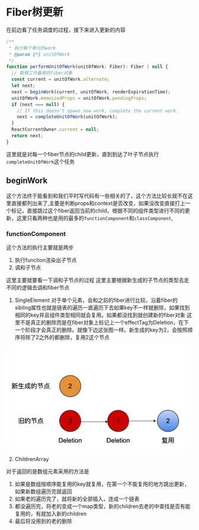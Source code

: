 # Fiber树更新

在前边看了任务调度的过程，接下来进入更新的内容

```js
/**
 * 执行每个单元的work
 * @param {*} unitOfWork
 */
function performUnitOfWork(unitOfWork: Fiber): Fiber | null {
  // 取得工作备用的fiber对象
  const current = unitOfWork.alternate;
  let next;
  next = beginWork(current, unitOfWork, renderExpirationTime);
  unitOfWork.memoizedProps = unitOfWork.pendingProps;
  if (next === null) {
    // If this doesn't spawn new work, complete the current work.
    next = completeUnitOfWork(unitOfWork);
  }
  ReactCurrentOwner.current = null;
  return next;
}
```

这里就是对每一个fiber节点的child更新，直到到达了叶子节点执行`completeUnitOfWork`这个任务

## beginWork

这个方法终于能看到和我们平时写代码有一些相关的了，这个方法比较长就不在这里直接都列出来了,主要是判断props和context是否改变，如果没改变直接打上一个标记，直接跳过这个fiber返回当前的child，根据不同的组件类型进行不同的更新，这里只看两种也是用的最多的`functionComponent`和`classComponent`,

### functionComponent

这个方法的执行主要就是两步

1. 执行function渲染出子节点
2. 调和子节点

这里主要就要看一下调和子节点的过程
这里主要根据新生成的子节点的类型去走不同的逻辑去调和fiber节点

1. SingleElement
对于单个元素，会和之前的fiber进行比较，沿着fiber的sibling属性也就是链表的遍历一直遍历下去如果key不一样就删除，如果找到相同的key并且组件类型相同就会复用。如果都没找到就创建新的fiber对象
这里不是真正的删除而是在fiber对象上标记上一个effectTag为Deletion，在下一个阶段才会真正的删除。就像下边这张图一样。新生成的key为2，会按照顺序将除了2之外的都删除，复用2这个节点

![SingleElement](../../images/react/reconcileSingleElement.png "SingleElement")

2. ChildrenArray

对于返回的是数组元素采用的方法是

1. 如果是数组按顺序能复用的key就复用，在第一个不能复用的地方跳出更新，如果新数组遍历完就返回
2. 如果老的遍历完了，就将新的全部插入，连成一个链表
3. 都没遍历完，将老的变成一个map类型，新的children去老的中查找是否有能复用的，有就加入新的children
4. 最后将没用到的老的删除

